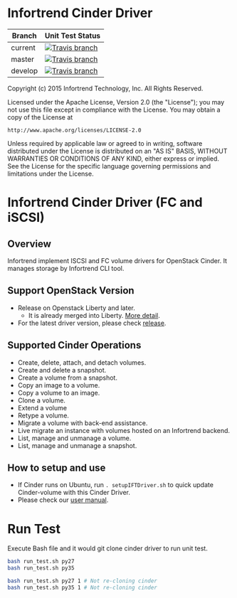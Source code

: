 Infortrend Cinder Driver
=============
| Branch  | Unit Test Status |
| ------- | ------------ |
| current | [![Travis branch][travis-ci-img]][travis-ci-url] |
| master  | [![Travis branch][travis-ci-master-img]][travis-ci-master-url] |
| develop | [![Travis branch][travis-ci-dev-img]][travis-ci-dev-url] |

Copyright (c) 2015 Infortrend Technology, Inc. All Rights Reserved.

Licensed under the Apache License, Version 2.0 (the "License"); you may
not use this file except in compliance with the License. You may obtain
a copy of the License at

    http://www.apache.org/licenses/LICENSE-2.0

Unless required by applicable law or agreed to in writing, software
distributed under the License is distributed on an "AS IS" BASIS, WITHOUT
WARRANTIES OR CONDITIONS OF ANY KIND, either express or implied. See the
License for the specific language governing permissions and limitations
under the License.

# Infortrend Cinder Driver (FC and iSCSI)

## Overview
Infortrend implement ISCSI and FC volume drivers for OpenStack Cinder.
It manages storage by Infortrend CLI tool.

## Support OpenStack Version

- Release on Openstack Liberty and later.
  + It is already merged into Liberty. [More detail](https://blueprints.launchpad.net/cinder/+spec/infortrend-iscsi-fc-volume-driver).
- For the latest driver version, please check [release](https://github.com/infortrend-openstack/infortrend-cinder-driver/releases).

## Supported Cinder Operations

- Create, delete, attach, and detach volumes.
- Create and delete a snapshot.
- Create a volume from a snapshot.
- Copy an image to a volume.
- Copy a volume to an image.
- Clone a volume.
- Extend a volume
- Retype a volume.
- Migrate a volume with back-end assistance.
- Live migrate an instance with volumes hosted on an Infortrend backend.
- List, manage and unmanage a volume.
- List, manage and unmanage a snapshot.

## How to setup and use

- If Cinder runs on Ubuntu, run `. setupIFTDriver.sh` to quick update Cinder-volume with this Cinder Driver.
- Please check our [user manual](https://github.com/infortrend-openstack/openstack-cinder-manaul).

# Run Test

Execute Bash file and it would git clone cinder driver to run unit test.
```bash
bash run_test.sh py27
bash run_test.sh py35

bash run_test.sh py27 1 # Not re-cloning cinder
bash run_test.sh py35 1 # Not re-cloning cinder
```

[travis-ci-img]: https://img.shields.io/travis/infortrend-openstack/infortrend-cinder-driver.svg?style=flat-square
[travis-ci-url]: https://travis-ci.org/infortrend-openstack/infortrend-cinder-driver

[travis-ci-master-img]: https://img.shields.io/travis/infortrend-openstack/infortrend-cinder-driver/master.svg?style=flat-square
[travis-ci-master-url]: https://travis-ci.org/infortrend-openstack/infortrend-cinder-driver/branches

[travis-ci-dev-img]: https://img.shields.io/travis/infortrend-openstack/infortrend-cinder-driver/develop.svg?style=flat-square
[travis-ci-dev-url]: https://travis-ci.org/infortrend-openstack/infortrend-cinder-driver/branches
